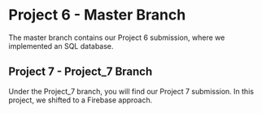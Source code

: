 # Project 6 - Master Branch

The master branch contains our Project 6 submission, where we implemented an SQL database.

## Project 7 - Project_7 Branch

Under the Project_7 branch, you will find our Project 7 submission. In this project, we shifted to a Firebase approach.
